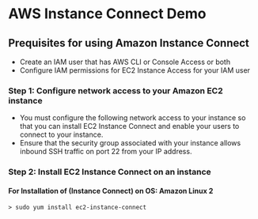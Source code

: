 # AWS Instance Connect Demo
## Prequisites for using Amazon Instance Connect
* Create an IAM user that has AWS CLI or Console Access or both
* Configure IAM permissions for EC2 Instance Access for your IAM user

### Step 1: Configure network access to your Amazon EC2 instance
* You must configure the following network access to your instance so that you can install EC2 Instance Connect and enable your users to connect to your instance.
* Ensure that the security group associated with your instance allows inbound SSH traffic on port 22 from your IP address.

### Step 2: Install EC2 Instance Connect on an instance
#### For Installation of (Instance Connect) on OS: Amazon Linux 2
```
> sudo yum install ec2-instance-connect
```
